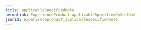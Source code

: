 ```yaml
---
title: applicableSpecifiedNote
permalink: ExperienceProduct.applicableSpecifiedNote.html
jsonid: experienceproduct_applicablespecifiednote
---
```


